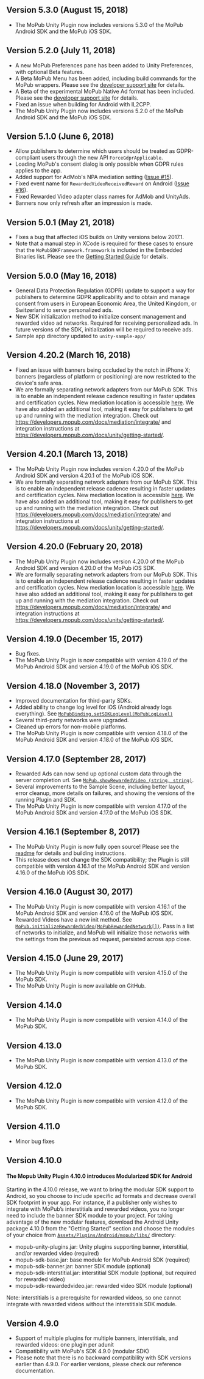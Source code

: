 ## Version 5.3.0 (August 15, 2018)
- The MoPub Unity Plugin now includes versions 5.3.0 of the MoPub Android SDK and the MoPub iOS SDK.

## Version 5.2.0 (July 11, 2018)
- A new MoPub Preferences pane has been added to Unity Preferences, with optional Beta features.
- A Beta MoPub Menu has been added, including build commands for the MoPub wrappers. Please see the [developer support site](https://developers.mopub.com/docs/unity/getting-started/) for details.
- A Beta of the experimental MoPub Native Ad format has been included. Please see the [developer support site](https://developers.mopub.com/docs/unity/getting-started/) for details.
- Fixed an issue when building for Android with IL2CPP.
- The MoPub Unity Plugin now includes versions 5.2.0 of the MoPub Android SDK and the MoPub iOS SDK.

## Version 5.1.0 (June 6, 2018)
- Allow publishers to determine which users should be treated as GDPR-compliant users through the new API `ForceGdprApplicable`.
- Loading MoPub's consent dialog is only possible when GDPR rules applies to the app.
- Added support for AdMob's NPA mediation setting ([Issue #15](https://github.com/mopub/mopub-unity-sdk/issues/15)).
- Fixed event name for `RewardedVideoReceivedReward` on Android ([Issue #16](https://github.com/mopub/mopub-unity-sdk/issues/16)).
- Fixed Rewarded Video adapter class names for AdMob and UnityAds.
- Banners now only refresh after an impression is made.

## Version 5.0.1 (May 21, 2018)
- Fixes a bug that affected iOS builds on Unity versions below 2017.1.
- Note that a manual step in XCode is required for these cases to ensure that the `MoPubSDKFramework.framework` is included in the Embedded Binaries list. Please see the [Getting Started Guide](https://developers.mopub.com/docs/unity/getting-started/) for details.

## Version 5.0.0 (May 16, 2018)
- General Data Protection Regulation (GDPR) update to support a way for publishers to determine GDPR applicability and to obtain and manage consent from users in European Economic Area, the United Kingdom, or Switzerland to serve personalized ads.
- New SDK initialization method to initialize consent management and rewarded video ad networks. Required for receiving personalized ads. In future versions of the SDK, initialization will be required to receive ads.
- Sample app directory updated to `unity-sample-app/`

## Version 4.20.2 (March 16, 2018)
- Fixed an issue with banners being occluded by the notch in iPhone X; banners (regardless of platform or positioning) are now restricted to the device's safe area.
- We are formally separating network adapters from our MoPub SDK. This is to enable an independent release cadence resulting in faster updates and certification cycles. New mediation location is accessible [here](https://github.com/mopub/mopub-unity-mediation).
We have also added an additional tool, making it easy for publishers to get up and running with the mediation integration. Check out https://developers.mopub.com/docs/mediation/integrate/ and integration instructions at https://developers.mopub.com/docs/unity/getting-started/.

## Version 4.20.1 (March 13, 2018)
- The MoPub Unity Plugin now includes version 4.20.0 of the MoPub Android SDK and version 4.20.1 of the MoPub iOS SDK.
- We are formally separating network adapters from our MoPub SDK. This is to enable an independent release cadence resulting in faster updates and certification cycles. New mediation location is accessible [here](https://github.com/mopub/mopub-unity-mediation).
We have also added an additional tool, making it easy for publishers to get up and running with the mediation integration. Check out https://developers.mopub.com/docs/mediation/integrate/ and integration instructions at https://developers.mopub.com/docs/unity/getting-started/.

## Version 4.20.0 (February 20, 2018)
- The MoPub Unity Plugin now includes version 4.20.0 of the MoPub Android SDK and version 4.20.0 of the MoPub iOS SDK.
- We are formally separating network adapters from our MoPub SDK. This is to enable an independent release cadence resulting in faster updates and certification cycles. New mediation location is accessible [here](https://github.com/mopub/mopub-unity-mediation).
We have also added an additional tool, making it easy for publishers to get up and running with the mediation integration. Check out https://developers.mopub.com/docs/mediation/integrate/ and integration instructions at https://developers.mopub.com/docs/unity/getting-started/.

## Version 4.19.0 (December 15, 2017)
- Bug fixes.
- The MoPub Unity Plugin is now compatible with version 4.19.0 of the MoPub Android SDK and version 4.19.0 of the MoPub iOS SDK.

## Version 4.18.0 (November 3, 2017)
- Improved documentation for third-party SDKs.
- Added ability to change log level for iOS (Android already logs everything). See [`MoPubBinding.setSDKLogLevel(MoPubLogLevel)`](https://github.com/mopub/mopub-unity-sdk/blob/79e34235386b751054eeb70dfda2feda84f1762d/unity/MoPubUnityPlugin/Assets/MoPub/Internal/MoPubBinding.cs#L76)
- Several third-party networks were upgraded.
- Cleaned up errors for non-mobile platforms.
- The MoPub Unity Plugin is now compatible with version 4.18.0 of the MoPub Android SDK and version 4.18.0 of the MoPub iOS SDK.

## Version 4.17.0 (September 28, 2017)
- Rewarded Ads can now send up optional custom data through the server completion url. See [`MoPub.showRewardedVideo (string, string)`](https://github.com/mopub/mopub-unity-sdk/blob/e0697d2f03c972de70d94aac39d5990bb30389af/unity/MoPubUnityPlugin/Assets/MoPub/MoPub.cs#L348).
- Several improvements to the Sample Scene, including better layout, error cleanup, more details on failures, and showing the versions of the running Plugin and SDK.
- The MoPub Unity Plugin is now compatible with version 4.17.0 of the MoPub Android SDK and version 4.17.0 of the MoPub iOS SDK.

## Version 4.16.1 (September 8, 2017)
- The MoPub Unity Plugin is now fully open source! Please see the [readme](https://github.com/mopub/mopub-unity-sdk/blob/master/README.md) for details and building instructions.
- This release does not change the SDK compatibility; the Plugin is still compatible with version 4.16.1 of the MoPub Android SDK and version 4.16.0 of the MoPub iOS SDK.

## Version 4.16.0 (August 30, 2017)
- The MoPub Unity Plugin is now compatible with version 4.16.1 of the MoPub Android SDK and version 4.16.0 of the MoPub iOS SDK.
- Rewarded Videos have a new init method. See [`MoPub.initializeRewardedVideo(MoPubRewardedNetwork[])`](https://github.com/mopub/mopub-unity-sdk/blob/e0697d2f03c972de70d94aac39d5990bb30389af/unity/MoPubUnityPlugin/Assets/MoPub/MoPub.cs#L306). Pass in a list of networks to initialize, and MoPub will initialize those networks with the settings from the previous ad request, persisted across app close.

## Version 4.15.0 (June 29, 2017)
- The MoPub Unity Plugin is now compatible with version 4.15.0 of the MoPub SDK.
- The MoPub Unity Plugin is now available on GitHub.

## Version 4.14.0
- The MoPub Unity Plugin is now compatible with version 4.14.0 of the MoPub SDK.

## Version 4.13.0
- The MoPub Unity Plugin is now compatible with version 4.13.0 of the MoPub SDK.

## Version 4.12.0
- The MoPub Unity Plugin is now compatible with version 4.12.0 of the MoPub SDK.

## Version 4.11.0
- Minor bug fixes

## Version 4.10.0
#### The Mopub Unity Plugin 4.10.0 introduces Modularized SDK for Android
Starting in the 4.10.0 release, we want to bring the modular SDK support to Android, so you choose to include specific ad formats and decrease overall SDK footprint in your app. For instance, if a publisher only wishes to integrate with MoPub’s interstitials and rewarded videos, you no longer need to include the banner SDK module to your project. For taking advantage of the new modular features, download the Android Unity package 4.10.0 from the "Getting Started" section and choose the modules of your choice from [`Assets/Plugins/Android/mopub/libs/`](https://github.com/mopub/mopub-unity-sdk/tree/master/unity/MoPubUnityPlugin/Assets/Plugins/Android/mopub/libs) directory:

- mopub-unity-plugins.jar: Unity plugins supporting banner, interstitial, and/or rewarded video (required)
- mopub-sdk-base.jar: base module for MoPub Android SDK (required)
- mopub-sdk-banner.jar: banner SDK module (optional)
- mopub-sdk-interstitial.jar: interstitial SDK module (optional, but required for rewarded video)
- mopub-sdk-rewardedvideo.jar: rewarded video SDK module (optional)

Note: interstitials is a prerequisite for rewarded videos, so one cannot integrate with rewarded videos without the interstitials SDK module.

## Version 4.9.0
- Support of multiple plugins for multiple banners, interstitials, and rewarded videos: one plugin per adunit
- Compatibility with MoPub's SDK 4.9.0 (modular SDK)
- Please note that there is no backward compatibility with SDK versions earlier than 4.9.0. For earlier versions, please check our reference documentation.

